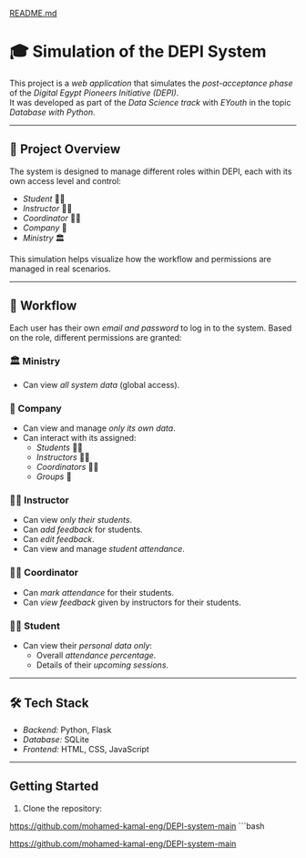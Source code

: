 [README.md](https://github.com/user-attachments/files/22065286/README.md)
# 🎓 Simulation of the DEPI System

This project is a *web application* that simulates the *post-acceptance phase* of the *Digital Egypt Pioneers Initiative (DEPI)*.  
It was developed as part of the *Data Science track* with *EYouth* in the topic *Database with Python*.

---

## 🚀 Project Overview
The system is designed to manage different roles within DEPI, each with its own access level and control:

- *Student* 👨‍🎓  
- *Instructor* 👨‍🏫  
- *Coordinator* 👩‍💼  
- *Company* 🏢  
- *Ministry* 🏛  

This simulation helps visualize how the workflow and permissions are managed in real scenarios.

---

## 🔄 Workflow

Each user has their own *email and password* to log in to the system. Based on the role, different permissions are granted:

### 🏛 Ministry
- Can view *all system data* (global access).

### 🏢 Company
- Can view and manage *only its own data*.  
- Can interact with its assigned:
  - *Students* 👨‍🎓  
  - *Instructors* 👨‍🏫  
  - *Coordinators* 👩‍💼  
  - *Groups* 👥  

### 👨‍🏫 Instructor
- Can view *only their students*.  
- Can *add feedback* for students.  
- Can *edit feedback*.  
- Can view and manage *student attendance*.

### 👩‍💼 Coordinator
- Can *mark attendance* for their students.  
- Can *view feedback* given by instructors for their students.

### 👨‍🎓 Student
- Can view their *personal data only*:
  - Overall *attendance percentage*.  
  - Details of their *upcoming sessions*.  

---

## 🛠 Tech Stack
- *Backend:* Python, Flask  
- *Database:* SQLite  
- *Frontend:* HTML, CSS, JavaScript  

---

## Getting Started
1. Clone the repository:
   
https://github.com/mohamed-kamal-eng/DEPI-system-main  ```bash


https://github.com/mohamed-kamal-eng/DEPI-system-main
